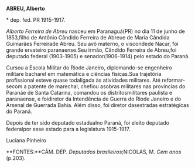 **ABREU, Alberto**

\* dep. fed. PR 1915-1917.

*Alberto Ferreira de Abreu* nasceu em Paranaguá(PR) no dia 11 de junho
de 1853,filho de Antônio Cândido Ferreira de Abreue de Maria Cândida
Guimarães Ferreirade Abreu. Seu avô materno, o viscondede Nacar, foi
grande ervateiro paranaense.Seu irmão, Cândido Ferreira de Abreu,foi
deputado federal (1903-1905) e senador(1906-1914) pelo estado do Paraná.

Cursou a Escola Militar do Riode Janeiro, diplomando-se engenheiro
militare bacharel em matemática e ciências físicas.Sua trajetória
profissional esteve quase todaligada às atividades militares. Até
reformar-secom a patente de marechal, chefiou asobras militares nas
províncias do Paranáe de Santa Catarina, comandou os distritosmilitares
paulista e paranaense, e foidiretor da Intendência de Guerra do Riode
Janeiro e do Arsenal de Guerrada Bahia. Além disso, foi diretor
dasestradas estratégicas do Paraná.

Depois de ter sido deputado estadualno Paraná, foi eleito deputado
federalpor esse estado para a legislatura 1915-1917.

Luciana Pinheiro

**FONTES:**CÂM. DEP. *Deputados brasileiros*;NICOLAS, M. *Cem anos*
(p.203).
